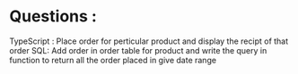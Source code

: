 # Questions :

TypeScript : Place order for perticular product and display the recipt of that order
SQL: Add order in order table for product and write the query in function to return all the order placed in give date range
